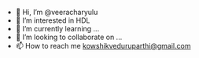 - 👋 Hi, I’m @veeracharyulu
- 👀 I’m interested in HDL
- 🌱 I’m currently learning ...
- 💞️ I’m looking to collaborate on ...
- 📫 How to reach me  kowshikveduruparthi@gmail.com

<!---
kowshikveduruparthi/kowshikveduruparthi is a ✨ special ✨ repository because its `README.md` (this file) appears on your GitHub profile.
You can click the Preview link to take a look at your changes.
--->
